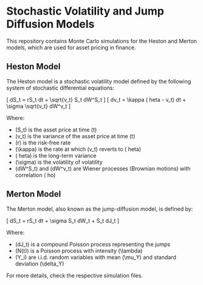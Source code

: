
# Stochastic Volatility and Jump Diffusion Models

This repository contains Monte Carlo simulations for the Heston and Merton models, which are used for asset pricing in finance.

## Heston Model

The Heston model is a stochastic volatility model defined by the following system of stochastic differential equations:

\[
dS_t = rS_t dt + \sqrt{v_t} S_t dW^S_t
\]
\[
dv_t = \kappa (	heta - v_t) dt + \sigma \sqrt{v_t} dW^v_t
\]

Where:
- \(S_t\) is the asset price at time \(t\)
- \(v_t\) is the variance of the asset price at time \(t\)
- \(r\) is the risk-free rate
- \(\kappa\) is the rate at which \(v_t\) reverts to \(	heta\)
- \(	heta\) is the long-term variance
- \(\sigma\) is the volatility of volatility
- \(dW^S_t\) and \(dW^v_t\) are Wiener processes (Brownian motions) with correlation \(ho\)

## Merton Model

The Merton model, also known as the jump-diffusion model, is defined by:

\[
dS_t = rS_t dt + \sigma S_t dW_t + S_t dJ_t
\]

Where:
- \(dJ_t\) is a compound Poisson process representing the jumps
- \(N(t)\) is a Poisson process with intensity \(\lambda\)
- \(Y_i\) are i.i.d. random variables with mean \(\mu_Y\) and standard deviation \(\delta_Y\)

For more details, check the respective simulation files.
